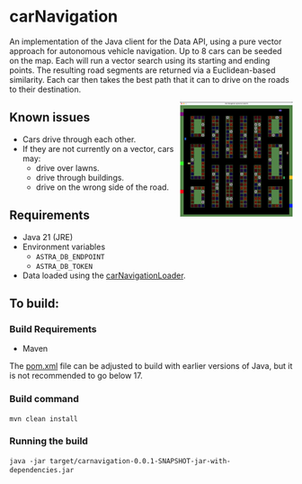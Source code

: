 # carNavigation
An implementation of the Java client for the Data API, using a pure vector approach for autonomous vehicle navigation. Up to 8 cars can be seeded on the map. Each will run a vector search using its starting and ending points. The resulting road segments are returned via a Euclidean-based similarity. Each car then takes the best path that it can to drive on the roads to their destination.

<img src="carnav.png" width="200" align=right />

## Known issues
 - Cars drive through each other.
 - If they are not currently on a vector, cars may:
     - drive over lawns.
     - drive through buildings.
     - drive on the wrong side of the road.

## Requirements

 - Java 21 (JRE)
 - Environment variables
     - `ASTRA_DB_ENDPOINT`
     - `ASTRA_DB_TOKEN`
 - Data loaded using the [carNavigationLoader](https://github.com/aar0np/carNavigationLoader).

## To build:

### Build Requirements

 - Maven

The [pom.xml](pom.xml) file can be adjusted to build with earlier versions of Java, but it is not recommended to go below 17.

### Build command

    mvn clean install

### Running the build

    java -jar target/carnavigation-0.0.1-SNAPSHOT-jar-with-dependencies.jar
